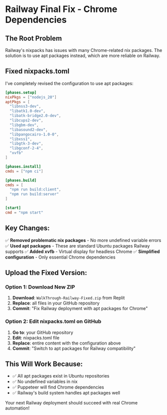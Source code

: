 # Railway Final Fix - Chrome Dependencies

## The Root Problem
Railway's nixpacks has issues with many Chrome-related nix packages. The solution is to use apt packages instead, which are more reliable on Railway.

## Fixed nixpacks.toml
I've completely revised the configuration to use apt packages:

```toml
[phases.setup]
nixPkgs = ["nodejs_20"]
aptPkgs = [
  "libnss3-dev",
  "libatk1.0-dev",
  "libatk-bridge2.0-dev", 
  "libcups2-dev",
  "libgbm-dev",
  "libasound2-dev",
  "libpangocairo-1.0-0",
  "libxss1",
  "libgtk-3-dev",
  "libgconf-2-4",
  "xvfb"
]

[phases.install]
cmds = ["npm ci"]

[phases.build]
cmds = [
  "npm run build:client",
  "npm run build:server"
]

[start]
cmd = "npm start"
```

## Key Changes:
✅ **Removed problematic nix packages** - No more undefined variable errors
✅ **Used apt packages** - These are standard Ubuntu packages Railway supports
✅ **Added xvfb** - Virtual display for headless Chrome
✅ **Simplified configuration** - Only essential Chrome dependencies

## Upload the Fixed Version:

### Option 1: Download New ZIP
1. **Download**: `WalkThrough-Railway-Fixed.zip` from Replit
2. **Replace**: all files in your GitHub repository
3. **Commit**: "Fix Railway deployment with apt packages for Chrome"

### Option 2: Edit nixpacks.toml on GitHub
1. **Go to**: your GitHub repository
2. **Edit**: nixpacks.toml file  
3. **Replace**: entire content with the configuration above
4. **Commit**: "Switch to apt packages for Railway compatibility"

## This Will Work Because:
- ✅ All apt packages exist in Ubuntu repositories
- ✅ No undefined variables in nix
- ✅ Puppeteer will find Chrome dependencies
- ✅ Railway's build system handles apt packages well

Your next Railway deployment should succeed with real Chrome automation!
